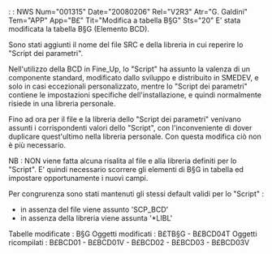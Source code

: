  :  : NWS Num="001315" Date="20080206" Rel="V2R3" Atr="G. Galdini" Tem="APP" App="B£" Tit="Modifica a tabella B§G" Sts="20"
E' stata modificata la tabella B§G (Elemento BCD).

Sono stati aggiunti il nome del file SRC e della libreria in cui reperire lo "Script dei parametri".

Nell'utilizzo della BCD in Fine_Up, lo "Script" ha assunto la valenza di un componente standard, modificato dallo sviluppo e distribuito in SMEDEV, e solo in casi eccezionali personalizzato, mentre lo "Script dei parametri" contiene le impostazioni specifiche dell'installazione, e quindi normalmente risiede in una libreria personale.

Fino ad ora per il file e la libreria dello "Script dei parametri" venivano assunti i corrispondenti
valori dello "Script", con l'inconveniente di dover duplicare quest'ultimo nella libreria personale.
Con questa modifica ciò non è più necessario.

NB :  NON viene fatta alcuna risalita al file e alla libreria definiti per lo "Script".
E' quindi necessario scorrere gli elementi di B§G in tabella ed impostare opportunamente i nuovi campi.

Per congrurenza sono stati mantenuti gli stessi default validi per lo "Script" : 
- in assenza del file viene assunto 'SCP_BCD'
- in assenza della libreria viene assunta '\*LIBL'

Tabelle modificate :  B§G
Oggetti modificati :  B£TB§G - B£BCD04T
Oggetti ricompilati :  B£BCD01 - B£BCD01V - B£BCD02 - B£BCD03 - B£BCD03V

